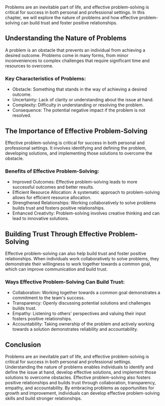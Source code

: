 
Problems are an inevitable part of life, and effective problem-solving is critical for success in both personal and professional settings. In this chapter, we will explore the nature of problems and how effective problem-solving can build trust and foster positive relationships.

Understanding the Nature of Problems
------------------------------------

A problem is an obstacle that prevents an individual from achieving a desired outcome. Problems come in many forms, from minor inconveniences to complex challenges that require significant time and resources to overcome.

### Key Characteristics of Problems:

* Obstacle: Something that stands in the way of achieving a desired outcome.
* Uncertainty: Lack of clarity or understanding about the issue at hand.
* Complexity: Difficulty in understanding or resolving the problem.
* Consequence: The potential negative impact if the problem is not resolved.

The Importance of Effective Problem-Solving
-------------------------------------------

Effective problem-solving is critical for success in both personal and professional settings. It involves identifying and defining the problem, developing solutions, and implementing those solutions to overcome the obstacle.

### Benefits of Effective Problem-Solving:

* Improved Outcomes: Effective problem-solving leads to more successful outcomes and better results.
* Efficient Resource Allocation: A systematic approach to problem-solving allows for efficient resource allocation.
* Strengthened Relationships: Working collaboratively to solve problems builds trust and fosters positive relationships.
* Enhanced Creativity: Problem-solving involves creative thinking and can lead to innovative solutions.

Building Trust Through Effective Problem-Solving
------------------------------------------------

Effective problem-solving can also help build trust and foster positive relationships. When individuals work collaboratively to solve problems, they demonstrate their willingness to work together towards a common goal, which can improve communication and build trust.

### Ways Effective Problem-Solving Can Build Trust:

* Collaboration: Working together towards a common goal demonstrates a commitment to the team's success.
* Transparency: Openly discussing potential solutions and challenges builds trust.
* Empathy: Listening to others' perspectives and valuing their input fosters positive relationships.
* Accountability: Taking ownership of the problem and actively working towards a solution demonstrates reliability and accountability.

Conclusion
----------

Problems are an inevitable part of life, and effective problem-solving is critical for success in both personal and professional settings. Understanding the nature of problems enables individuals to identify and define the issue at hand, develop effective solutions, and implement those solutions to overcome obstacles. Effective problem-solving also fosters positive relationships and builds trust through collaboration, transparency, empathy, and accountability. By embracing problems as opportunities for growth and improvement, individuals can develop effective problem-solving skills and build stronger relationships.
